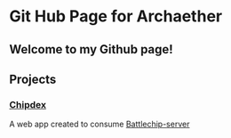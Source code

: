 # Git Hub Page for Archaether

## Welcome to my Github page!

## Projects

### [Chipdex](https://archaether.github.io/Chipdex/)
A web app created to consume [Battlechip-server](https://github.com/ArchAether/Battlechip-Server)